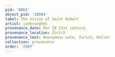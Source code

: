 ```yaml
---
pid: '8061'
object_pid: '18584'
label: The Vision of Saint Hubert
artist: janbrueghel
provenance_date: Mar 18 21st century
provenance_location: Zürich
provenance_text: Anonymous sale, Zurich, Koller
collection: provenance
order: '2997'
---
```

